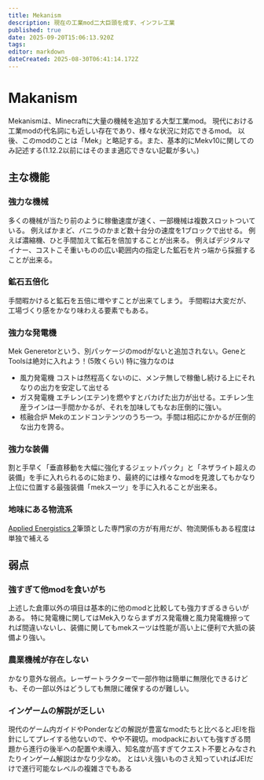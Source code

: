 ```yaml
---
title: Mekanism
description: 現在の工業mod二大巨頭を成す、インフレ工業
published: true
date: 2025-09-20T15:06:13.920Z
tags: 
editor: markdown
dateCreated: 2025-08-30T06:41:14.172Z
---
```


# Makanism
Mekanismは、Minecraftに大量の機械を追加する大型工業mod。
現代における工業modの代名詞にも近しい存在であり、様々な状況に対応できるmod。
以後、このmodのことは「Mek」と略記する。また、基本的にMekv10に関してのみ記述する(1.12.2以前にはそのまま適応できない記載が多い。)
## 主な機能
### 強力な機械
多くの機械が当たり前のように稼働速度が速く、一部機械は複数スロットついている。
例えばかまど、バニラのかまど数十台分の速度を1ブロックで出せる。
例えば濃縮機、ひと手間加えて鉱石を倍加することが出来る。
例えばデジタルマイナー、コストこそ重いものの広い範囲内の指定した鉱石を片っ端から採掘することが出来る。
### 鉱石五倍化
手間暇かけると鉱石を五倍に増やすことが出来てしまう。
手間暇は大変だが、工場づくり感をかなり味わえる要素でもある。
### 強力な発電機
Mek Generetorという、別パッケージのmodがないと追加されない。GeneとToolsは絶対に入れよう！(5敗くらい)
特に強力なのは
- 風力発電機
コストは然程高くないのに、メンテ無しで稼働し続ける上にそれなりの出力を安定して出せる
- ガス発電機
エチレン(エテン)を燃やすとバカげた出力が出せる。エチレン生産ラインは一手間かかるが、それを加味してもなお圧倒的に強い。
- 核融合炉
Mekのエンドコンテンツのうち一つ。手間は相応にかかるが圧倒的な出力を誇る。
### 強力な装備
割と手早く「垂直移動を大幅に強化するジェットパック」と「ネザライト超えの装備」を手に入れられるのに始まり、最終的には様々なmodを見渡してもかなり上位に位置する最強装備「mekスーツ」を手に入れることが出来る。
### 地味にある物流系
[Applied Energistics 2](/mod/AE2/AE2)筆頭とした専門家の方が有用だが、物流関係もある程度は単独で補える
## 弱点
### 強すぎて他modを食いがち
上述した倉庫以外の項目は基本的に他のmodと比較しても強力すぎるきらいがある。
特に発電機に関してはMek入りならまずガス発電機と風力発電機擦ってれば間違いないし、装備に関してもmekスーツは性能が高い上に便利で大抵の装備より強い。
### 農業機械が存在しない
かなり意外な弱点。レーザートラクターで一部作物は簡単に無限化できるけども、その一部以外はどうしても無限に確保するのが難しい。
### インゲームの解説が乏しい
現代のゲーム内ガイドやPonderなどの解説が豊富なmodたちと比べるとJEIを指針にしてプレイする他ないので、やや不親切。modpackにおいても強すぎる問題から進行の後半への配置や未導入、知名度が高すぎてクエスト不要とみなされたりインゲーム解説はかなり少なめ。
とはいえ強いものさえ知っていればJEIだけで進行可能なレベルの複雑さでもある